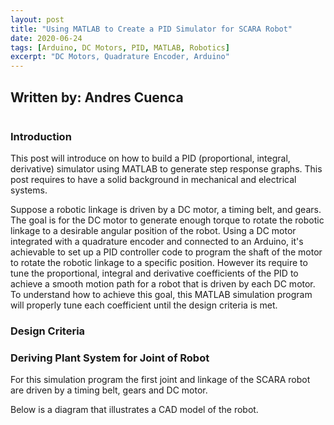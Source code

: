 ```yaml
---
layout: post
title: "Using MATLAB to Create a PID Simulator for SCARA Robot"
date: 2020-06-24
tags: [Arduino, DC Motors, PID, MATLAB, Robotics]
excerpt: "DC Motors, Quadrature Encoder, Arduino"
---
```


## Written by: Andres Cuenca

<img src="{{ site.url }}{{ site.baseurl }}/images/industry-logos/matlab-logo.jpg" alt="">

### Introduction

This post will introduce on how to build a PID (proportional, integral, derivative) simulator using MATLAB to generate
step response graphs. This post requires to have a solid background in mechanical and electrical systems.


Suppose a robotic linkage is driven by a DC motor, a timing belt, and gears. The goal is for the
DC motor to generate enough torque to rotate the robotic linkage to a desirable
angular position of the robot. Using a DC motor integrated with a quadrature encoder and connected to an Arduino,
it's achievable to set up a PID controller code to program the shaft of the motor to rotate the robotic linkage to a
specific position. However its require to tune the proportional, integral and derivative coefficients of the PID to achieve
a smooth motion path for a robot that is driven by each DC motor. To understand how to achieve this goal,
this MATLAB simulation program will properly tune each coefficient until the design criteria is met.

### Design Criteria




### Deriving Plant System for Joint of Robot

For this simulation program the first joint and linkage of the SCARA robot are driven by a timing belt, gears and DC motor.

Below is a diagram that illustrates a CAD model of the robot.
